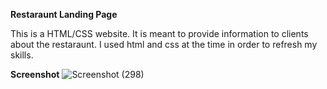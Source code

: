 **Restaraunt Landing Page**

This is a HTML/CSS website. It is meant to provide information to clients about the restaraunt. I used html and css at the time in order to refresh my skills.

**Screenshot**
![Screenshot (298)](https://github.com/Vince-arch/Restaraunt-landing-page/assets/62562210/c084e832-e7b3-4a38-b6bb-33788d240f16)
